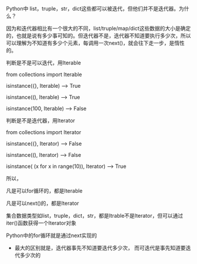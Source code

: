 Python中 list，truple，str，dict这些都可以被迭代，但他们并不是迭代器。为什么？

因为和迭代器相比有一个很大的不同，list/truple/map/dict这些数据的大小是确定的，也就是说有多少事可知的。但迭代器不是，迭代器不知道要执行多少次，所以可以理解为不知道有多少个元素，每调用一次next()，就会往下走一步，是惰性的。

 

判断是不是可以迭代，用Iterable


 from collections import Iterable  

isinstance({}, Iterable) --> True  

isinstance((), Iterable) --> True  

isinstance(100, Iterable) --> False  

 

 

判断是不是迭代器，用Iterator

 

from collections import Iterator  

isinstance({}, Iterator)  --> False  

isinstance((), Iterator) --> False  

isinstance( (x for x in range(10)), Iterator)  --> True  


所以，

 

凡是可以for循环的，都是Iterable

凡是可以next()的，都是Iterator

集合数据类型如list，truple，dict，str，都是Itrable不是Iterator，但可以通过iter()函数获得一个Iterator对象

Python中的for循环就是通过next实现的


- 最大的区别就是，迭代器事先不知道要迭代多少次， 而可迭代是事先知道要迭代多少次的

